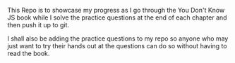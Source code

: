 This Repo is to showcase my progress as I go through the You Don't Know JS book while I solve the practice questions at the end of each chapter and then push it up to git.

I shall also be adding the practice questions to my repo so anyone who may just want to try their hands out at the questions can do so without having to read the book.